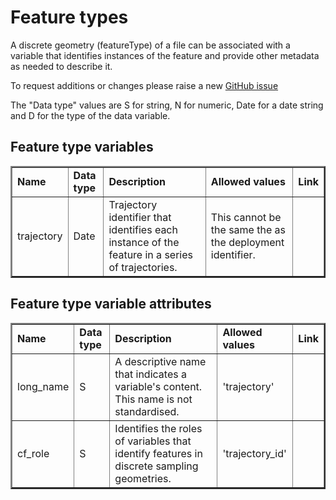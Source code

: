 # Feature types

A discrete geometry (featureType) of a file can be associated with a variable that identifies instances of the feature and provide other metadata as needed to describe it. 

To request additions or changes please raise a new [GitHub issue](https://github.com/I-Ocean/common-metadata/issues/new)

The "Data type" values are S for string, N for numeric, Date for a date string and D for the type of the data variable.

Feature type variables
----------------------

<table border="2" cellpadding="5"> 
<tr><td><strong>Name</strong></td><td><strong>Data type</strong></td><td><strong>Description</strong></td><td><strong>Allowed values</strong></td><td><strong>Link</strong></td></tr> 
<tr><td>trajectory</td><td>Date</td><td>Trajectory identifier that identifies each instance of the feature in a series of trajectories.</td><td> This cannot be the same the as the deployment identifier.</td><td>&nbsp;</td></tr> 
</table> 


Feature type variable attributes
--------------------------------

<table border="2" cellpadding="5"> 
<tr><td><strong>Name</strong></td><td><strong>Data type</strong></td><td><strong>Description</strong></td><td><strong>Allowed values</strong></td><td><strong>Link</strong></td></tr> 
<tr><td>long_name</td><td>S</td><td>A descriptive name that indicates a variable's content. This name is not standardised.</td><td>'trajectory'</td><td>&nbsp;</td></tr> 
<tr><td>cf_role</td><td>S</td><td>Identifies the roles of variables that identify features in discrete sampling geometries.</td><td>'trajectory_id'</td><td>&nbsp;</td></tr> 
</table>
